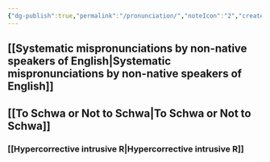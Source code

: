 ```yaml
---
{"dg-publish":true,"permalink":"/pronunciation/","noteIcon":"2","created":"","updated":""}
---
```


## [[Systematic mispronunciations by non-native speakers of English\|Systematic mispronunciations by non-native speakers of English]]

## [[To Schwa or Not to Schwa\|To Schwa or Not to Schwa]]

### [[Hypercorrective intrusive R\|Hypercorrective intrusive R]]
